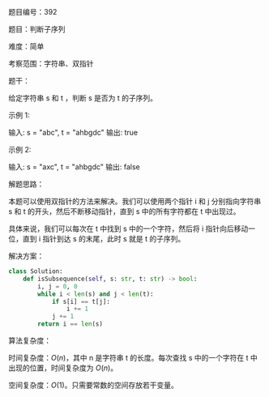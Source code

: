 题目编号：392

题目：判断子序列

难度：简单

考察范围：字符串、双指针

题干：

给定字符串 s 和 t ，判断 s 是否为 t 的子序列。

示例 1:

输入: s = "abc", t = "ahbgdc"
输出: true

示例 2:

输入: s = "axc", t = "ahbgdc"
输出: false

解题思路：

本题可以使用双指针的方法来解决。我们可以使用两个指针 i 和 j 分别指向字符串 s 和 t 的开头，然后不断移动指针，直到 s 中的所有字符都在 t 中出现过。

具体来说，我们可以每次在 t 中找到 s 中的一个字符，然后将 i 指针向后移动一位，直到 i 指针到达 s 的末尾，此时 s 就是 t 的子序列。

解决方案：

```python
class Solution:
    def isSubsequence(self, s: str, t: str) -> bool:
        i, j = 0, 0
        while i < len(s) and j < len(t):
            if s[i] == t[j]:
                i += 1
            j += 1
        return i == len(s)
```

算法复杂度：

时间复杂度：$O(n)$，其中 n 是字符串 t 的长度。每次查找 s 中的一个字符在 t 中出现的位置，时间复杂度为 $O(n)$。

空间复杂度：$O(1)$。只需要常数的空间存放若干变量。